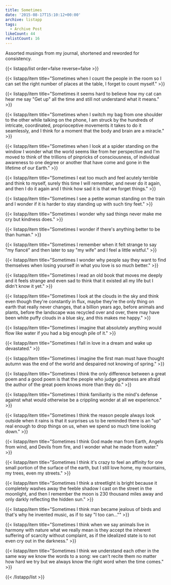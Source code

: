 ```yaml
---
title: Sometimes
date: '2015-08-17T15:10:12+00:00'
archive: listapp
tags: 
  - Archive Post
likeCount: 44
relistCount: 16
---
```


Assorted musings from my journal, shortened and reworded for consistency.

<!--more-->

{{< listapp/list order=false reverse=false >}}

   {{< listapp/item title="Sometimes when I count the people in the room so I can set the right number of places at the table, I forget to count myself." >}}

   {{< listapp/item title="Sometimes it seems hard to believe how my cat can hear me say \"Get up\" all the time and still not understand what it means." >}}

   {{< listapp/item title="Sometimes when I switch my bag from one shoulder to the other while talking on the phone, I am struck by the hundreds of intricate, coordinated, proprioceptive movements it takes to do it seamlessly, and I think for a moment that the body and brain are a miracle." >}}

   {{< listapp/item title="Sometimes when I look at a spider standing on the window I wonder what the world seems like from her perspective and I'm moved to think of the trillions of pinpricks of consciousness, of individual awareness to one degree or another that have come and gone in the lifetime of our Earth." >}}

   {{< listapp/item title="Sometimes I eat too much and feel acutely terrible and think to myself, surely this time I will remember, and never do it again, and then I do it again and I think how sad it is that we forget things." >}}

   {{< listapp/item title="Sometimes I see a petite woman standing on the train and I wonder if it is harder to stay standing up with such tiny feet." >}}

   {{< listapp/item title="Sometimes I wonder why sad things never make me cry but kindness does." >}}

   {{< listapp/item title="Sometimes I wonder if there's anything better to be than human." >}}

   {{< listapp/item title="Sometimes I remember when it felt strange to say \"my fiancé\" and then later to say \"my wife\" and I feel a little wistful." >}}

   {{< listapp/item title="Sometimes I wonder why people say they want to find themselves when losing yourself in what you love is so much better." >}}

   {{< listapp/item title="Sometimes I read an old book that moves me deeply and it feels strange and even sad to think that it existed all my life but I didn't know it yet." >}}

   {{< listapp/item title="Sometimes I look at the clouds in the sky and think even though they're constantly in flux, maybe they're the only thing on earth that really never changes, that a billion years ago, before animals and plants, before the landscape was recycled over and over, there may have been white puffy clouds in a blue sky, and this makes me happy." >}}

   {{< listapp/item title="Sometimes I imagine that absolutely anything would flow like water if you had a big enough pile of it." >}}

   {{< listapp/item title="Sometimes I fall in love in a dream and wake up devastated." >}}

   {{< listapp/item title="Sometimes I imagine the first man must have thought autumn was the end of the world and despaired not knowing of spring." >}}

   {{< listapp/item title="Sometimes I think the only difference between a great poem and a good poem is that the people who judge greatness are afraid the author of the great poem knows more than they do." >}}

   {{< listapp/item title="Sometimes I think familiarity is the mind's defense against what would otherwise be a crippling wonder at all we experience." >}}

   {{< listapp/item title="Sometimes I think the reason people always look outside when it rains is that it surprises us to be reminded there is an \"up\" real enough to drop things on us, when we spend so much time looking down." >}}

   {{< listapp/item title="Sometimes I think God made man from Earth, Angels from wind, and Devils from fire, and I wonder what he made from water." >}}

   {{< listapp/item title="Sometimes I think it's crazy to feel an affinity for one small portion of the surface of the earth, but I still love home, my mountains, my trees, even my streets." >}}

   {{< listapp/item title="Sometimes I think a streetlight is bright because it completely washes away the feeble shadow I cast on the street in the moonlight, and then I remember the moon is 230 thousand miles away and only darkly reflecting the hidden sun." >}}

   {{< listapp/item title="Sometimes I think man became jealous of birds and that's why he invented music, as if to say \"I too can…\"" >}}

   {{< listapp/item title="Sometimes I think when we say animals live in harmony with nature what we really mean is they accept the inherent suffering of scarcity without complaint, as if the idealized state is to not even cry out in the darkness." >}}

   {{< listapp/item title="Sometimes I think we understand each other in the same way we know the words to a song: we can't recite them no matter how hard we try but we always know the right word when the time comes." >}}

{{< /listapp/list >}}
